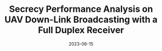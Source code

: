 ---
title: "Secrecy Performance Analysis on UAV Down-Link Broadcasting with a Full Duplex Receiver"
collection: publications
permalink: /publication/2023-UAV-FDReceiver-PIMRC
date: 2023-06-15
venue: 'IEEE International Symposium on Personal, Indoor and Mobile Radio Communications (PIMRC)'
paperurl: '/files/pdf/research/2023-UAV-FDReceiver-PIMRC.pdf'
citation: '<strong>Accepted by IEEE International Symposium on Personal, Indoor and Mobile Radio Communications (PIMRC), Jun. 2023.</strong>
<br>
<br>
In this paper, physical layer security issue for a down-link wireless communication system is examined, composed of an unmanned aerial vehicle (UAV), a legitimate receiver and a passive eavesdropper. The destination is equipped with two antennas and applies the full-duplex (FD) Bob-based jamming (FD-BBJ) strategy to achieve secure transmission. Considering that practical air-to-ground (A2G) channels experience Nakagami-$m$ fading and the FD legitimate receiver is affected by self-interference (SI),  closed-form expressions of approximate ergodic achievable secrecy rate (EASR) with help of Gauss-Laguerre Quadrature (GLQ) and compact secrecy outage probability (SOP) expression are derived, respectively. To gain more insights, asymptotic secrecy performance is analysed in the case of extreme total system transmit power, via deriving closed-form expression for asymptotic EASR and compact expression for asymptotic SOP. Numerical results have verified the correctness of our theoretical analysis and proved that the FD-BBJ strategy applied in the UAV-aided wireless communication system can help achieve considerable secrecy performance gain.'
---
